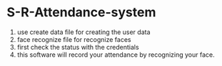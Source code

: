 # S-R-Attendance-system
1. use create data file for creating the user data
2. face recognize file for recognize faces 
3. first check the status with the credentials 
4. this software will record your attendance by recognizing your face.
